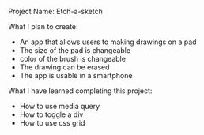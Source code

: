Project Name: Etch-a-sketch

What I plan to create:

- An app that allows users to making drawings on a pad
- The size of the pad is changeable
- color of the brush is changeable
- The drawing can be erased
- The app is usable in a smartphone

What I have learned completing this project:

- How to use media query
- How to toggle a div
- How to use css grid
